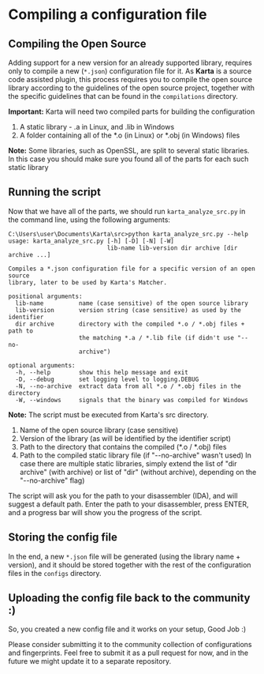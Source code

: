 Compiling a configuration file
==============================
Compiling the Open Source
-------------------------
Adding support for a new version for an already supported library, requires only to compile a new (```*.json```) configuration file for it.
As **Karta** is a source code assisted plugin, this process requires you to compile the open source library according to the guidelines of the open source project, together with the specific guidelines that can be found in the ```compilations``` directory.

**Important:** Karta will need two compiled parts for building the configuration
1.  A static library - .a in Linux, and .lib in Windows
1.  A folder containing all of the *.o (in Linux) or *.obj (in Windows) files

**Note:** Some libraries, such as OpenSSL, are split to several static libraries. In this case you should make sure you found all of the parts for each such static library

Running the script
------------------
Now that we have all of the parts, we should run ```karta_analyze_src.py``` in the command line, using the following arguments:

```
C:\Users\user\Documents\Karta\src>python karta_analyze_src.py --help
usage: karta_analyze_src.py [-h] [-D] [-N] [-W]
                            lib-name lib-version dir archive [dir archive ...]

Compiles a *.json configuration file for a specific version of an open source
library, later to be used by Karta's Matcher.

positional arguments:
  lib-name          name (case sensitive) of the open source library
  lib-version       version string (case sensitive) as used by the identifier
  dir archive       directory with the compiled *.o / *.obj files + path to
                    the matching *.a / *.lib file (if didn't use "--no-
                    archive")

optional arguments:
  -h, --help        show this help message and exit
  -D, --debug       set logging level to logging.DEBUG
  -N, --no-archive  extract data from all *.o / *.obj files in the directory
  -W, --windows     signals that the binary was compiled for Windows
```

**Note:** The script must be executed from Karta's src directory.

1.  Name of the open source library (case sensitive)
1.  Version of the library (as will be identified by the identifier script)
1.  Path to the directory that contains the compiled (*.o / *.obj) files
1.  Path to the compiled static library file (if "--no-archive" wasn't used)
In case there are multiple static libraries, simply extend the list of "dir archive" (with archive) or list of "dir" (without archive), depending on the "--no-archive" flag)

The script will ask you for the path to your disassembler (IDA), and will suggest a default path. Enter the path to your disassembler, press ENTER, and a progress bar will show you the progress of the script.

Storing the config file
-----------------------
In the end, a new ```*.json``` file will be generated (using the library name + version), and it should be stored together with the rest of the configuration files in the ```configs``` directory.

Uploading the config file back to the community :)
--------------------------------------------------
So, you created a new config file and it works on your setup, Good Job :)

Please consider submitting it to the community collection of configurations and fingerprints. Feel free to submit it as a pull request for now, and in the future we might update it to a separate repository.
